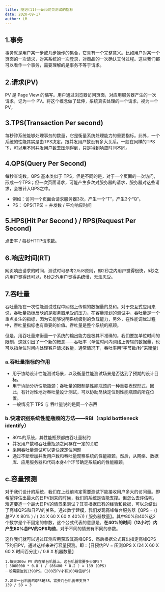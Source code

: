 ```yaml
---
title: 随记(11)——Web网页测试的指标
date: 2020-09-17
author: LM
---
```


## 1.事务

事务就是用户某一步或几步操作的集合，它具有一个完整意义。比如用户对某一个页面的一次请求，对某系统的一次登录，对商品的一次确认支付过程。这些我们都可以看作一个事务，需要理解的是事务不等于请求。

## 2.请求(PV)

PV 是 Page View 的缩写。用户通过浏览器访问页面，对应用服务器产生的一次请求，记为一个 PV。将这个概念做了延伸，系统真实处理的一个请求，视为一个 PV。

## 3.TPS(Transaction Per second)

每秒钟系统能够处理事务的数量，它是衡量系统处理能力的重要指标。此外，一个系统的性能其实是由TPS决定，跟并发用户数没有多大关系。一般在同样的TPS下，可以用不同并发用户数去压测得到，只是得到响应时间不同。

## 4.QPS(Query Per Second)

每秒查询数。QPS 基本类似于 TPS，但是不同的是，对于一个页面的一次访问，形成一个TPS；但一次页面请求，可能产生多次对服务器的请求，服务器对这些请求，会被计入QPS之中。

- 例如：访问一个页面会请求服务器3次，产生一个“T”，产生3个“Q”。
- PS： QPS(TPS) = 并发数 / 平均响应时间

## 5.HPS(Hit Per Second ) / RPS(Request Per Second)

点击率 / 每秒HTTP请求数。

## 6.响应时间(RT)

网页响应请求的时间，测试时可参考2/5/8原则，即2秒之内用户觉得很快，5秒之内用户觉得还可以，8秒之外用户觉得系统慢，无法忍受。

## 7.吞吐量

吞吐量指在一次性能测试过程中网络上传输的数据量的总和。对于交互式应用来说，吞吐量指标反映的是服务器承受的压力，在容量规划的测试中，吞吐量是一个重点关注的指标，因为它能够说明系统级别的负载能力，另外，在性能调优过程中，吞吐量指标也有重要的价值。吞吐量是整个系统的瓶颈。

但是，用吞吐量来衡量一个系统的输出能力是极其不准确的，我们要加单位时间的限制，这就引出了一个新的概念——吞吐率（单位时间内网络上传输的数据量，也可以指单位时间内处理客户请求数量，通常情况下，吞吐率用“字节数/秒”来衡量）

### a.吞吐量指标的作用

- 用于协助设计性能测试场景，以及衡量性能测试场景是否达到了预期的设计目标。
- 用于协助分析性能瓶颈：吞吐量的限制是性能瓶颈的一种重要表现形式，因此，有针对性地对吞吐量设计测试，可以协助尽快定位到性能瓶颈的所在位置。
- 一般情况下 TPS 与 吞吐量说的是同一个东西

### b.快速识别系统性能瓶颈的方法——RBI（rapid bottleneck identify）

- 80%的系统，其性能瓶颈都由吞吐量制约
- 并发用户数和吞吐量瓶颈之间存在一定的关联
- 采用吞吐量测试可以更快速定位问题
- 通过不断增加并发用户数和吞吐量观察系统的性能瓶颈。然后，从网络、数据库、应用服务器和代码本身4个环节确定系统的的性能瓶颈。

## c.容量预测

对于我们设计的系统，我们在上线前肯定需要测试下能接收用户多大的访问量。即希望评估出最大的日PV到来的时候，我们的系统是否能支撑。但怎么去评估呢，难道要造一个最大日PV的情景来测试？其实根据已有的经验和数据，可以总结出了高峰QPS和日PV的关系。通过数学建模，我们发现高峰每台服务器【QPS = (( 总PV X 80% ) / ( 24 X 60 X 60 X 40%)) / 服务器数量】。其中80%和40%这2个数字是个不固定的参数，这个公式代表的意思是，**在40%的时间（12小时）内产生80%总PV的QPS均值**。对于不同的情景有不同的参数。

这样我们就可以通过压测应用获取其高峰QPS，然后根据公式算出指定高峰QPS下的日PV，通过这样来进行容量预测。即：【日预估PV = 压测QPS X (24 X 60 X 60 X 时间百分比) / 0.8 X 机器数量】

```
1.每天300w PV 的在单台机器上，这台机器需要多少QPS？ 
( 3000000 * 0.8 ) / (86400 * 0.2 ) = 139 (QPS)
一般需要达到139QPS。(200万PV才有100峰值QPS)

2.如果一台机器的QPS是58，需要几台机器来支持？
139 / 58 = 3
```

